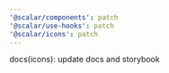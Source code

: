 ```yaml
---
'@scalar/components': patch
'@scalar/use-hooks': patch
'@scalar/icons': patch
---
```


docs(icons): update docs and storybook
